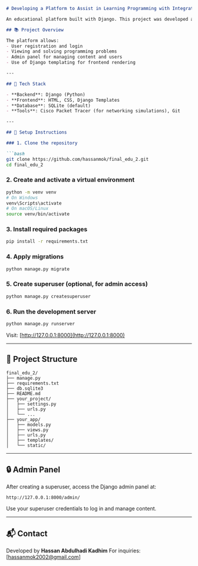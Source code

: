 ````markdown
# Developing a Platform to Assist in Learning Programming with Integrated AI Assistant 

An educational platform built with Django. This project was developed as part of a university graduation project to assist users in learning programming through interactive tasks, assessments, and guided lessons.

## 📚 Project Overview

The platform allows:
- User registration and login
- Viewing and solving programming problems
- Admin panel for managing content and users
- Use of Django templating for frontend rendering

---

## 🔧 Tech Stack

- **Backend**: Django (Python)
- **Frontend**: HTML, CSS, Django Templates
- **Database**: SQLite (default)
- **Tools**: Cisco Packet Tracer (for networking simulations), Git

---

## 🚀 Setup Instructions

### 1. Clone the repository

```bash
git clone https://github.com/hassanmok/final_edu_2.git
cd final_edu_2
````

### 2. Create and activate a virtual environment

```bash
python -m venv venv
# On Windows
venv\Scripts\activate
# On macOS/Linux
source venv/bin/activate
```

### 3. Install required packages

```bash
pip install -r requirements.txt
```

### 4. Apply migrations

```bash
python manage.py migrate
```

### 5. Create superuser (optional, for admin access)

```bash
python manage.py createsuperuser
```

### 6. Run the development server

```bash
python manage.py runserver
```

Visit: [http://127.0.0.1:8000](http://127.0.0.1:8000)

---

## 📁 Project Structure

```
final_edu_2/
├── manage.py
├── requirements.txt
├── db.sqlite3
├── README.md
├── your_project/
│   ├── settings.py
│   ├── urls.py
│   └── ...
├── your_app/
│   ├── models.py
│   ├── views.py
│   ├── urls.py
│   ├── templates/
│   └── static/
```

---

## 🔒 Admin Panel

After creating a superuser, access the Django admin panel at:

```
http://127.0.0.1:8000/admin/
```

Use your superuser credentials to log in and manage content.

---

## 📬 Contact

Developed by **Hassan Abdulhadi Kadhim**
For inquiries: \[[hassanmok2002@gmail.com](mailto:hassanmok2002@gmail.com)]
